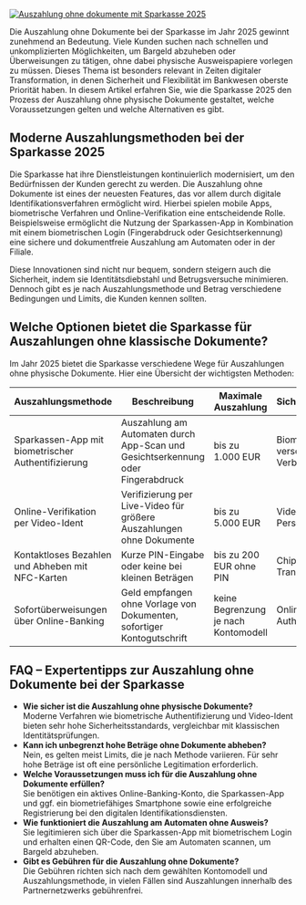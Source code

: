 [![Auszahlung ohne dokumente mit Sparkasse 2025](https://123-caf.pages.dev/gitsignup.png)](https://vrmoo.ru/Bt82HjjY)

<p>Die Auszahlung ohne Dokumente bei der Sparkasse im Jahr 2025 gewinnt zunehmend an Bedeutung. Viele Kunden suchen nach schnellen und unkomplizierten Möglichkeiten, um Bargeld abzuheben oder Überweisungen zu tätigen, ohne dabei physische Ausweispapiere vorlegen zu müssen. Dieses Thema ist besonders relevant in Zeiten digitaler Transformation, in denen Sicherheit und Flexibilität im Bankwesen oberste Priorität haben. In diesem Artikel erfahren Sie, wie die Sparkasse 2025 den Prozess der Auszahlung ohne physische Dokumente gestaltet, welche Voraussetzungen gelten und welche Alternativen es gibt.</p>  <h2>Moderne Auszahlungsmethoden bei der Sparkasse 2025</h2> <p>Die Sparkasse hat ihre Dienstleistungen kontinuierlich modernisiert, um den Bedürfnissen der Kunden gerecht zu werden. Die Auszahlung ohne Dokumente ist eines der neuesten Features, das vor allem durch digitale Identifikationsverfahren ermöglicht wird. Hierbei spielen mobile Apps, biometrische Verfahren und Online-Verifikation eine entscheidende Rolle. Beispielsweise ermöglicht die Nutzung der Sparkassen-App in Kombination mit einem biometrischen Login (Fingerabdruck oder Gesichtserkennung) eine sichere und dokumentfreie Auszahlung am Automaten oder in der Filiale.</p> <p>Diese Innovationen sind nicht nur bequem, sondern steigern auch die Sicherheit, indem sie Identitätsdiebstahl und Betrugsversuche minimieren. Dennoch gibt es je nach Auszahlungsmethode und Betrag verschiedene Bedingungen und Limits, die Kunden kennen sollten.</p>  <h2>Welche Optionen bietet die Sparkasse für Auszahlungen ohne klassische Dokumente?</h2> <p>Im Jahr 2025 bietet die Sparkasse verschiedene Wege für Auszahlungen ohne physische Dokumente. Hier eine Übersicht der wichtigsten Methoden:</p>  <table>   <thead>     <tr>       <th>Auszahlungsmethode</th>       <th>Beschreibung</th>       <th>Maximale Auszahlung</th>       <th>Sicherheitsmerkmal</th>     </tr>   </thead>   <tbody>     <tr>       <td>Sparkassen-App mit biometrischer Authentifizierung</td>       <td>Auszahlung am Automaten durch App-Scan und Gesichtserkennung oder Fingerabdruck</td>       <td>bis zu 1.000 EUR</td>       <td>Biometrie, verschlüsselte Verbindung</td>     </tr>     <tr>       <td>Online-Verifikation per Video-Ident</td>       <td>Verifizierung per Live-Video für größere Auszahlungen ohne Dokumente</td>       <td>bis zu 5.000 EUR</td>       <td>Video-Ident, Personenerkennung</td>     </tr>     <tr>       <td>Kontaktloses Bezahlen und Abheben mit NFC-Karten</td>       <td>Kurze PIN-Eingabe oder keine bei kleinen Beträgen</td>       <td>bis zu 200 EUR ohne PIN</td>       <td>Chip-Technologie, Transaktionslimit</td>     </tr>     <tr>       <td>Sofortüberweisungen über Online-Banking</td>       <td>Geld empfangen ohne Vorlage von Dokumenten, sofortiger Kontogutschrift</td>       <td>keine Begrenzung je nach Kontomodell</td>       <td>Online-Authentifizierung</td>     </tr>   </tbody> </table>  <h2>FAQ – Expertentipps zur Auszahlung ohne Dokumente bei der Sparkasse</h2> <ul>   <li><strong>Wie sicher ist die Auszahlung ohne physische Dokumente?</strong><br>Moderne Verfahren wie biometrische Authentifizierung und Video-Ident bieten sehr hohe Sicherheitsstandards, vergleichbar mit klassischen Identitätsprüfungen.</li>   <li><strong>Kann ich unbegrenzt hohe Beträge ohne Dokumente abheben?</strong><br>Nein, es gelten meist Limits, die je nach Methode variieren. Für sehr hohe Beträge ist oft eine persönliche Legitimation erforderlich.</li>   <li><strong>Welche Voraussetzungen muss ich für die Auszahlung ohne Dokumente erfüllen?</strong><br>Sie benötigen ein aktives Online-Banking-Konto, die Sparkassen-App und ggf. ein biometriefähiges Smartphone sowie eine erfolgreiche Registrierung bei den digitalen Identifikationsdiensten.</li>   <li><strong>Wie funktioniert die Auszahlung am Automaten ohne Ausweis?</strong><br>Sie legitimieren sich über die Sparkassen-App mit biometrischem Login und erhalten einen QR-Code, den Sie am Automaten scannen, um Bargeld abzuheben.</li>   <li><strong>Gibt es Gebühren für die Auszahlung ohne Dokumente?</strong><br>Die Gebühren richten sich nach dem gewählten Kontomodell und Auszahlungsmethode, in vielen Fällen sind Auszahlungen innerhalb des Partnernetzwerks gebührenfrei.</li> </ul>
